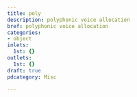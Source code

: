 ```yaml
---
title: poly
description: polyphonic voice allocation
bref: polyphonic voice allocation
categories:
- object
inlets:
  1st: {}
outlets:
  1st: {}
draft: true
pdcategory: Misc

---
```


